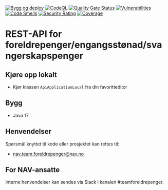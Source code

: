 [![Bygg og deploy](https://github.com/navikt/foreldrepengesoknad-api/actions/workflows/build.yml/badge.svg)](https://github.com/navikt/foreldrepengesoknad-api/actions/workflows/build.yml)
[![CodeQL](https://github.com/navikt/foreldrepengesoknad-api/actions/workflows/codeql-analysis.yml/badge.svg)](https://github.com/navikt/foreldrepengesoknad-api/actions/workflows/codeql-analysis.yml)
[![Quality Gate Status](https://sonarcloud.io/api/project_badges/measure?project=navikt_foreldrepengesoknad-api&metric=alert_status)](https://sonarcloud.io/dashboard?id=navikt_foreldrepengesoknad-api)
[![Vulnerabilities](https://sonarcloud.io/api/project_badges/measure?project=navikt_foreldrepengesoknad-api&metric=vulnerabilities)](https://sonarcloud.io/summary/new_code?id=navikt_foreldrepengesoknad-api)
[![Code Smells](https://sonarcloud.io/api/project_badges/measure?project=navikt_foreldrepengesoknad-api&metric=code_smells)](https://sonarcloud.io/summary/new_code?id=navikt_foreldrepengesoknad-api)
[![Security Rating](https://sonarcloud.io/api/project_badges/measure?project=navikt_foreldrepengesoknad-api&metric=security_rating)](https://sonarcloud.io/summary/new_code?id=navikt_foreldrepengesoknad-api)
[![Coverage](https://sonarcloud.io/api/project_badges/measure?project=navikt_foreldrepengesoknad-api&metric=coverage)](https://sonarcloud.io/summary/new_code?id=navikt_foreldrepengesoknad-api)

# REST-API for foreldrepenger/engangsstønad/svangerskapspenger

## Kjøre opp lokalt
* Kjør klassen ```ApiApplicationLocal``` fra din favoritteditor

## Bygg
* Java 17

## Henvendelser

Spørsmål knyttet til kode eller prosjektet kan rettes til:

* nav.team.foreldrepenger@nav.no

## For NAV-ansatte

Interne henvendelser kan sendes via Slack i kanalen #teamforeldrepenger.
